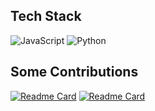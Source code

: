 ## Tech Stack

![JavaScript](https://img.shields.io/badge/JavaScript-323330?style=for-the-badge&logo=javascript&logoColor=F7DF1E) ![Python](https://img.shields.io/badge/Python-3776AB?style=for-the-badge&logo=python&logoColor=white)

## Some Contributions

[![Readme Card](https://github-readme-stats.vercel.app/api/pin/?username=davidchen0970&repo=P4)](https://github.com/davidchen0970/P4)
[![Readme Card](https://github-readme-stats.vercel.app/api/pin/?username=davidchen0970&repo=wordConverter)](https://github.com/davidchen0970/wordConverter)
